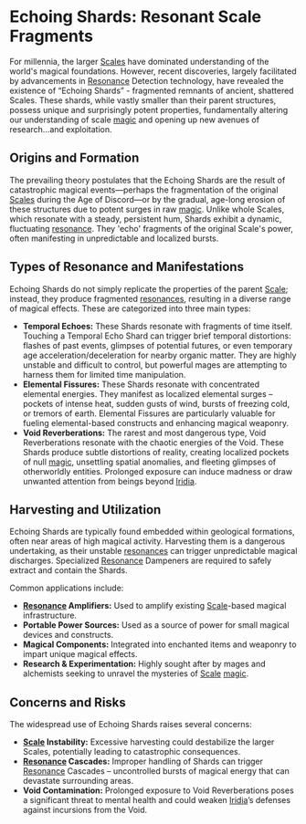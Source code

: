 # Echoing Shards: Resonant Scale Fragments

For millennia, the larger [Scales](/geography/landmark/scale.md) have dominated understanding of the world's magical foundations. However, recent discoveries, largely facilitated by advancements in [Resonance](/generated/resonance/resonance.md) Detection technology, have revealed the existence of “Echoing Shards” - fragmented remnants of ancient, shattered Scales. These shards, while vastly smaller than their parent structures, possess unique and surprisingly potent properties, fundamentally altering our understanding of scale [magic](/structure/mechanic/magic.md) and opening up new avenues of research…and exploitation.

## Origins and Formation

The prevailing theory postulates that the Echoing Shards are the result of catastrophic magical events—perhaps the fragmentation of the original [Scales](/geography/landmark/scale.md) during the Age of Discord—or by the gradual, age-long erosion of these structures due to potent surges in raw [magic](/structure/mechanic/magic.md). Unlike whole Scales, which resonate with a steady, persistent hum, Shards exhibit a dynamic, fluctuating [resonance](/generated/resonance/resonance.md). They 'echo' fragments of the original Scale's power, often manifesting in unpredictable and localized bursts.

## Types of Resonance and Manifestations

Echoing Shards do not simply replicate the properties of the parent [Scale](/geography/landmark/scale.md); instead, they produce fragmented [resonances](/generated/resonance/resonance.md), resulting in a diverse range of magical effects.  These are categorized into three main types:

* **Temporal Echoes:** These Shards resonate with fragments of time itself. Touching a Temporal Echo Shard can trigger brief temporal distortions: flashes of past events, glimpses of potential futures, or even temporary age acceleration/deceleration for nearby organic matter.  They are highly unstable and difficult to control, but powerful mages are attempting to harness them for limited time manipulation.
* **Elemental Fissures:**  These Shards resonate with concentrated elemental energies.  They manifest as localized elemental surges – pockets of intense heat, sudden gusts of wind, bursts of freezing cold, or tremors of earth.  Elemental Fissures are particularly valuable for fueling elemental-based constructs and enhancing magical weaponry.
* **Void Reverberations:** The rarest and most dangerous type, Void Reverberations resonate with the chaotic energies of the Void.  These Shards produce subtle distortions of reality, creating localized pockets of null [magic](/structure/mechanic/magic.md), unsettling spatial anomalies, and fleeting glimpses of otherworldly entities. Prolonged exposure can induce madness or draw unwanted attention from beings beyond [Iridia](/geography/world/iridia.md).

## Harvesting and Utilization

Echoing Shards are typically found embedded within geological formations, often near areas of high magical activity.  Harvesting them is a dangerous undertaking, as their unstable [resonances](/generated/resonance/resonance.md) can trigger unpredictable magical discharges.  Specialized [Resonance](/structure/mechanic/resonance.md) Dampeners are required to safely extract and contain the Shards. 

Common applications include:

* **[Resonance](/generated/resonance/resonance.md) Amplifiers:**  Used to amplify existing [Scale](/geography/landmark/scale.md)-based magical infrastructure.
* **Portable Power Sources:** Used as a source of power for small magical devices and constructs.
* **Magical Components:** Integrated into enchanted items and weaponry to impart unique magical effects.
* **Research & Experimentation:** Highly sought after by mages and alchemists seeking to unravel the mysteries of [Scale](/geography/landmark/scale.md) [magic](/structure/mechanic/magic.md).

## Concerns and Risks

The widespread use of Echoing Shards raises several concerns:

* **[Scale](/geography/landmark/scale.md) Instability:** Excessive harvesting could destabilize the larger Scales, potentially leading to catastrophic consequences.
* **[Resonance](/generated/resonance/resonance.md) Cascades:** Improper handling of Shards can trigger [Resonance](/structure/mechanic/resonance.md) Cascades – uncontrolled bursts of magical energy that can devastate surrounding areas.
* **Void Contamination:**  Prolonged exposure to Void Reverberations poses a significant threat to mental health and could weaken [Iridia](/geography/world/iridia.md)’s defenses against incursions from the Void.
